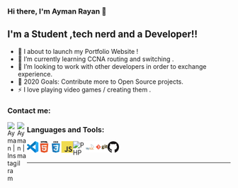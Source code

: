 ### Hi there, I'm Ayman Rayan 👋


## I'm a Student ,tech nerd and a  Developer!!

- 🔭 I about to  launch my Portfolio Website !
- 🌱 I’m currently learning CCNA routing and switching .
- 👯 I’m looking to work with other developers in order to  exchange experience.
- 🥅 2020 Goals: Contribute more to Open Source projects.
- ⚡ I love playing video games  / creating them .

### Contact me:

[<img align="left" alt="Ayman | Instagram" width="22px" src="https://cdn.jsdelivr.net/npm/simple-icons@v3/icons/instagram.svg" />][instagram]
[<img align="left" alt="Ayman | mail" width="22px" src="https://cdn.jsdelivr.net/npm/simple-icons@v3/icons/gmail.svg" />][mail]


### Languages and Tools:


[<img align="left" alt="Visual Studio Code" width="26px" src="https://raw.githubusercontent.com/github/explore/80688e429a7d4ef2fca1e82350fe8e3517d3494d/topics/visual-studio-code/visual-studio-code.png" />][visualcodelink]
[<img align="left" alt="HTML5" width="26px" src="https://raw.githubusercontent.com/github/explore/80688e429a7d4ef2fca1e82350fe8e3517d3494d/topics/html/html.png" />][html]
[<img align="left" alt="CSS3" width="26px" src="https://raw.githubusercontent.com/github/explore/80688e429a7d4ef2fca1e82350fe8e3517d3494d/topics/css/css.png" />][css]
[<img align="left" alt="JavaScript" width="26px" src="https://raw.githubusercontent.com/github/explore/80688e429a7d4ef2fca1e82350fe8e3517d3494d/topics/javascript/javascript.png" />][js]
[<img align="left" alt="PHP" width="26px" src="https://upload.wikimedia.org/wikipedia/commons/2/27/PHP-logo.svg" />][mysql]
[<img align="left" alt="MySQL" width="26px" src="https://raw.githubusercontent.com/github/explore/80688e429a7d4ef2fca1e82350fe8e3517d3494d/topics/mysql/mysql.png" />][mysql]
[<img align="left" alt="Git" width="26px" src="https://raw.githubusercontent.com/github/explore/80688e429a7d4ef2fca1e82350fe8e3517d3494d/topics/git/git.png" />][git]
[<img align="left" alt="GitHub" width="26px" src="https://raw.githubusercontent.com/github/explore/78df643247d429f6cc873026c0622819ad797942/topics/github/github.png" />][github]



<br />
<br />

---




[instagram]: https://www.instagram.com/aymanrayankissamy_/?hl=en
[visualcodelink]: https://code.visualstudio.com/download
[html]: https://www.w3schools.com/html/
[css]: https://www.w3schools.com/css/
[js]: https://www.w3schools.com/js/
[mysql]: https://openclassrooms.com/fr/courses/918836-concevez-votre-site-web-avec-php-et-mysql
[git]: https://git-scm.com/downloads
[github]: https://github.com/
[mail]: https://mail.google.com/mail/u/0/?tab=rm&ogbl#inbox?compose=DmwnWrRnZnKMKBcBbtGxVvXMZcNMXbcqtdWfPDLdQnpFQjcCDkljnCJxTCstzWRCCvSTfQmPSxcg
